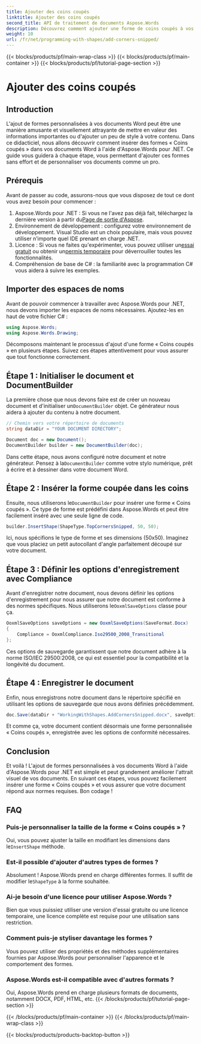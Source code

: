 ```yaml
---
title: Ajouter des coins coupés
linktitle: Ajouter des coins coupés
second_title: API de traitement de documents Aspose.Words
description: Découvrez comment ajouter une forme de coins coupés à vos documents Word à l'aide d'Aspose.Words pour .NET. Ce guide étape par étape vous permet d'améliorer facilement vos documents.
weight: 10
url: /fr/net/programming-with-shapes/add-corners-snipped/
---
```


{{< blocks/products/pf/main-wrap-class >}}
{{< blocks/products/pf/main-container >}}
{{< blocks/products/pf/tutorial-page-section >}}

# Ajouter des coins coupés

## Introduction

L'ajout de formes personnalisées à vos documents Word peut être une manière amusante et visuellement attrayante de mettre en valeur des informations importantes ou d'ajouter un peu de style à votre contenu. Dans ce didacticiel, nous allons découvrir comment insérer des formes « Coins coupés » dans vos documents Word à l'aide d'Aspose.Words pour .NET. Ce guide vous guidera à chaque étape, vous permettant d'ajouter ces formes sans effort et de personnaliser vos documents comme un pro.

## Prérequis

Avant de passer au code, assurons-nous que vous disposez de tout ce dont vous avez besoin pour commencer :

1.  Aspose.Words pour .NET : Si vous ne l'avez pas déjà fait, téléchargez la dernière version à partir du[Page de sortie d'Aspose](https://releases.aspose.com/words/net/).
2. Environnement de développement : configurez votre environnement de développement. Visual Studio est un choix populaire, mais vous pouvez utiliser n’importe quel IDE prenant en charge .NET.
3.  Licence : Si vous ne faites qu'expérimenter, vous pouvez utiliser un[essai gratuit](https://releases.aspose.com/) ou obtenir un[permis temporaire](https://purchase.aspose.com/temporary-license/) pour déverrouiller toutes les fonctionnalités.
4. Compréhension de base de C# : la familiarité avec la programmation C# vous aidera à suivre les exemples.

## Importer des espaces de noms

Avant de pouvoir commencer à travailler avec Aspose.Words pour .NET, nous devons importer les espaces de noms nécessaires. Ajoutez-les en haut de votre fichier C# :

```csharp
using Aspose.Words;
using Aspose.Words.Drawing;
```

Décomposons maintenant le processus d'ajout d'une forme « Coins coupés » en plusieurs étapes. Suivez ces étapes attentivement pour vous assurer que tout fonctionne correctement.

## Étape 1 : Initialiser le document et DocumentBuilder

 La première chose que nous devons faire est de créer un nouveau document et d'initialiser un`DocumentBuilder` objet. Ce générateur nous aidera à ajouter du contenu à notre document.

```csharp
// Chemin vers votre répertoire de documents
string dataDir = "YOUR DOCUMENT DIRECTORY";

Document doc = new Document();
DocumentBuilder builder = new DocumentBuilder(doc);
```

 Dans cette étape, nous avons configuré notre document et notre générateur. Pensez à la`DocumentBuilder` comme votre stylo numérique, prêt à écrire et à dessiner dans votre document Word.

## Étape 2 : Insérer la forme coupée dans les coins

 Ensuite, nous utiliserons le`DocumentBuilder` pour insérer une forme « Coins coupés ». Ce type de forme est prédéfini dans Aspose.Words et peut être facilement inséré avec une seule ligne de code.

```csharp
builder.InsertShape(ShapeType.TopCornersSnipped, 50, 50);
```

Ici, nous spécifions le type de forme et ses dimensions (50x50). Imaginez que vous placiez un petit autocollant d'angle parfaitement découpé sur votre document. 

## Étape 3 : Définir les options d'enregistrement avec Compliance

Avant d'enregistrer notre document, nous devons définir les options d'enregistrement pour nous assurer que notre document est conforme à des normes spécifiques. Nous utiliserons le`OoxmlSaveOptions` classe pour ça.

```csharp
OoxmlSaveOptions saveOptions = new OoxmlSaveOptions(SaveFormat.Docx)
{
    Compliance = OoxmlCompliance.Iso29500_2008_Transitional
};
```

Ces options de sauvegarde garantissent que notre document adhère à la norme ISO/IEC 29500:2008, ce qui est essentiel pour la compatibilité et la longévité du document.

## Étape 4 : Enregistrer le document

Enfin, nous enregistrons notre document dans le répertoire spécifié en utilisant les options de sauvegarde que nous avons définies précédemment.

```csharp
doc.Save(dataDir + "WorkingWithShapes.AddCornersSnipped.docx", saveOptions);
```

Et comme ça, votre document contient désormais une forme personnalisée « Coins coupés », enregistrée avec les options de conformité nécessaires.

## Conclusion

Et voilà ! L'ajout de formes personnalisées à vos documents Word à l'aide d'Aspose.Words pour .NET est simple et peut grandement améliorer l'attrait visuel de vos documents. En suivant ces étapes, vous pouvez facilement insérer une forme « Coins coupés » et vous assurer que votre document répond aux normes requises. Bon codage !

## FAQ

### Puis-je personnaliser la taille de la forme « Coins coupés » ?
Oui, vous pouvez ajuster la taille en modifiant les dimensions dans le`InsertShape` méthode.

### Est-il possible d'ajouter d'autres types de formes ?
 Absolument ! Aspose.Words prend en charge différentes formes. Il suffit de modifier le`ShapeType` à la forme souhaitée.

### Ai-je besoin d'une licence pour utiliser Aspose.Words ?
Bien que vous puissiez utiliser une version d'essai gratuite ou une licence temporaire, une licence complète est requise pour une utilisation sans restriction.

### Comment puis-je styliser davantage les formes ?
Vous pouvez utiliser des propriétés et des méthodes supplémentaires fournies par Aspose.Words pour personnaliser l'apparence et le comportement des formes.

### Aspose.Words est-il compatible avec d'autres formats ?
Oui, Aspose.Words prend en charge plusieurs formats de documents, notamment DOCX, PDF, HTML, etc.
{{< /blocks/products/pf/tutorial-page-section >}}

{{< /blocks/products/pf/main-container >}}
{{< /blocks/products/pf/main-wrap-class >}}

{{< blocks/products/products-backtop-button >}}
